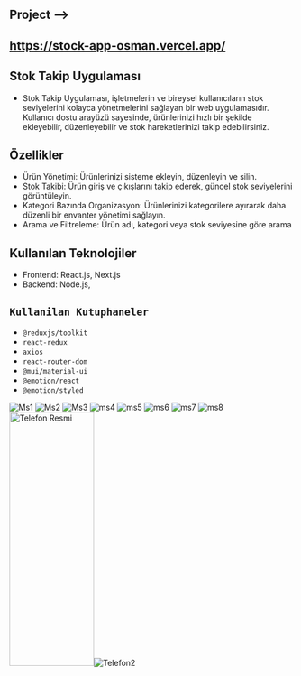 ## Project -->
## https://stock-app-osman.vercel.app/

## Stok Takip Uygulaması
- Stok Takip Uygulaması, işletmelerin ve bireysel kullanıcıların stok seviyelerini kolayca yönetmelerini sağlayan bir web uygulamasıdır. Kullanıcı dostu arayüzü sayesinde, ürünlerinizi hızlı bir şekilde ekleyebilir, düzenleyebilir ve stok hareketlerinizi takip edebilirsiniz.

## Özellikler
- Ürün Yönetimi: Ürünlerinizi sisteme ekleyin, düzenleyin ve silin.
- Stok Takibi: Ürün giriş ve çıkışlarını takip ederek, güncel stok seviyelerini görüntüleyin.
- Kategori Bazında Organizasyon: Ürünlerinizi kategorilere ayırarak daha düzenli bir envanter yönetimi sağlayın.
- Arama ve Filtreleme: Ürün adı, kategori veya stok seviyesine göre arama

## Kullanılan Teknolojiler
- Frontend: React.js, Next.js
- Backend:  Node.js,

## `Kullanilan Kutuphaneler`

- `@reduxjs/toolkit`
- `react-redux`
- `axios`
- `react-router-dom`
- `@mui/material-ui`
- `@emotion/react`
- `@emotion/styled`

![Ms1](https://github.com/osmannuriturhan/StockApp/assets/140538437/71622203-ea28-4a31-bc21-6ed4574bbb79)
![Ms2](https://github.com/osmannuriturhan/StockApp/assets/140538437/34025f0d-060e-4b59-bbc2-d0938347deab)
![Ms3](https://github.com/osmannuriturhan/StockApp/assets/140538437/63e78c89-731a-41eb-989c-61a19ab4bc79)
![ms4](https://github.com/osmannuriturhan/StockApp/assets/140538437/b7e3f74a-c3f4-4f0a-adcf-8b2fe3d9aa80)
![ms5](https://github.com/osmannuriturhan/StockApp/assets/140538437/e411efe8-eeee-48a6-a676-bc7131fc18c3)
![ms6](https://github.com/osmannuriturhan/StockApp/assets/140538437/45d39d4c-8009-4332-ac98-f5b6d7985913)
![ms7](https://github.com/osmannuriturhan/StockApp/assets/140538437/eeb25c46-4a35-4c1c-b1a4-786e8700d0ed)
![ms8](https://github.com/osmannuriturhan/StockApp/assets/140538437/4a2223e3-6771-436a-b78a-22d97011026f)
<img src="https://github.com/osmannuriturhan/StockApp/assets/140538437/a75f023b-812e-42c7-81a6-5739ba7811ad" width="150" height="450" alt="Telefon Resmi">![Telefon2](https://github.com/osmannuriturhan/StockApp/assets/140538437/127c1998-71a3-4cfb-ada5-5beda676dac4)


